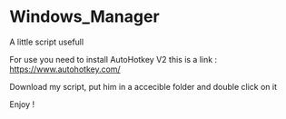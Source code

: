 # Windows_Manager
A little script usefull

For use you need to install AutoHotkey V2 this is a link : https://www.autohotkey.com/

Download my script, put him in a accecible folder and double click on it 

Enjoy ! 
